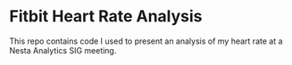 # Fitbit Heart Rate Analysis

This repo contains code I used to present an analysis of my heart rate at a  Nesta Analytics SIG meeting.